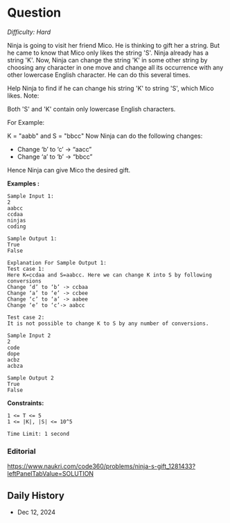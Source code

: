 # Question 

_Difficulty: Hard_

Ninja is going to visit her friend Mico. He is thinking to gift her a string. But he came to know that Mico only likes the string 'S'. Ninja already has a string 'K'. Now, Ninja can change the string 'K' in some other string by choosing any character in one move and change all its occurrence with any other lowercase English character. He can do this several times.

Help Ninja to find if he can change his string 'K' to string 'S', which Mico likes.
Note:

Both 'S' and 'K' contain only lowercase English characters.

For Example:

K = "aabb" and S = "bbcc"
Now Ninja can do the following changes:
- Change ‘b’ to ‘c’ -> “aacc”
- Change ‘a’ to ‘b’ -> “bbcc”

Hence Ninja can give Mico the desired gift.

**Examples :**

```
Sample Input 1:
2
aabcc
ccdaa
ninjas
coding

Sample Output 1:
True
False

Explanation For Sample Output 1:
Test case 1:
Here K=ccdaa and S=aabcc. Here we can change K into S by following conversions
Change ‘d’ to ‘b’ -> ccbaa
Change ‘a’ to ‘e’ -> ccbee
Change ‘c’ to ‘a’ -> aabee
Change ‘e’ to ‘c’-> aabcc

Test case 2:
It is not possible to change K to S by any number of conversions.

Sample Input 2
2
code
dope
acbz
acbza

Sample Output 2
True
False
```

**Constraints:**
```
1 <= T <= 5
1 <= |K|, |S| <= 10^5

Time Limit: 1 second
```

### Editorial
https://www.naukri.com/code360/problems/ninja-s-gift_1281433?leftPanelTabValue=SOLUTION

## Daily History
- Dec 12, 2024